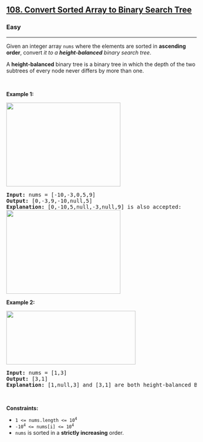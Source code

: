 <h2><a href="https://leetcode.com/problems/convert-sorted-array-to-binary-search-tree/">108. Convert Sorted Array to Binary Search Tree</a></h2><h3>Easy</h3><hr><div style="user-select: auto;"><p style="user-select: auto;">Given an integer array <code style="user-select: auto;">nums</code> where the elements are sorted in <strong style="user-select: auto;">ascending order</strong>, convert <em style="user-select: auto;">it to a <strong style="user-select: auto;">height-balanced</strong> binary search tree</em>.</p>

<p style="user-select: auto;">A <strong style="user-select: auto;">height-balanced</strong> binary tree is a binary tree in which the depth of the two subtrees of every node never differs by more than one.</p>

<p style="user-select: auto;">&nbsp;</p>
<p style="user-select: auto;"><strong style="user-select: auto;">Example 1:</strong></p>
<img alt="" src="https://assets.leetcode.com/uploads/2021/02/18/btree1.jpg" style="width: 302px; height: 222px; user-select: auto;">
<pre style="user-select: auto;"><strong style="user-select: auto;">Input:</strong> nums = [-10,-3,0,5,9]
<strong style="user-select: auto;">Output:</strong> [0,-3,9,-10,null,5]
<strong style="user-select: auto;">Explanation:</strong> [0,-10,5,null,-3,null,9] is also accepted:
<img alt="" src="https://assets.leetcode.com/uploads/2021/02/18/btree2.jpg" style="width: 302px; height: 222px; user-select: auto;">
</pre>

<p style="user-select: auto;"><strong style="user-select: auto;">Example 2:</strong></p>
<img alt="" src="https://assets.leetcode.com/uploads/2021/02/18/btree.jpg" style="width: 342px; height: 142px; user-select: auto;">
<pre style="user-select: auto;"><strong style="user-select: auto;">Input:</strong> nums = [1,3]
<strong style="user-select: auto;">Output:</strong> [3,1]
<strong style="user-select: auto;">Explanation:</strong> [1,null,3] and [3,1] are both height-balanced BSTs.
</pre>

<p style="user-select: auto;">&nbsp;</p>
<p style="user-select: auto;"><strong style="user-select: auto;">Constraints:</strong></p>

<ul style="user-select: auto;">
	<li style="user-select: auto;"><code style="user-select: auto;">1 &lt;= nums.length &lt;= 10<sup style="user-select: auto;">4</sup></code></li>
	<li style="user-select: auto;"><code style="user-select: auto;">-10<sup style="user-select: auto;">4</sup> &lt;= nums[i] &lt;= 10<sup style="user-select: auto;">4</sup></code></li>
	<li style="user-select: auto;"><code style="user-select: auto;">nums</code> is sorted in a <strong style="user-select: auto;">strictly increasing</strong> order.</li>
</ul>
</div>